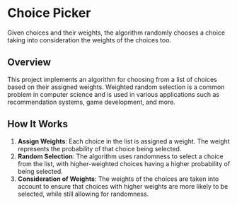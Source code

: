 # Choice Picker

Given choices and their weights, the algorithm randomly chooses a choice taking into consideration the weights of the choices too.

## Overview

This project implements an algorithm for choosing from a list of choices based on their assigned weights. Weighted random selection is a common problem in computer science and is used in various applications such as recommendation systems, game development, and more.

## How It Works

1. **Assign Weights**: Each choice in the list is assigned a weight. The weight represents the probability of that choice being selected.
2. **Random Selection**: The algorithm uses randomness to select a choice from the list, with higher-weighted choices having a higher probability of being selected.
3. **Consideration of Weights**: The weights of the choices are taken into account to ensure that choices with higher weights are more likely to be selected, while still allowing for randomness.

